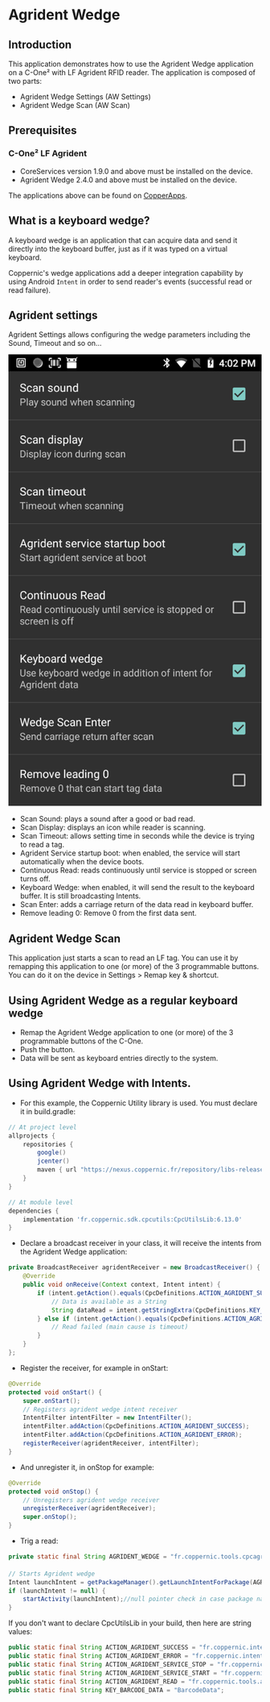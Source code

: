 Agrident Wedge
=====


Introduction
------------
This application demonstrates how to use the Agrident Wedge application on a C-One² with LF Agrident RFID reader.
The application is composed of two parts:

 - Agrident Wedge Settings (AW Settings)
 - Agrident Wedge Scan (AW Scan)


Prerequisites
-------------

### C-One² LF Agrident

 - CoreServices version 1.9.0 and above must be installed on the device.
 - Agrident Wedge 2.4.0 and above must be installed on the device.

 The applications above can be found on [CopperApps](/start/copperapps.md).

What is a keyboard wedge?
-------------------------

A keyboard wedge is an application that can acquire data and send it directly into the keyboard buffer, just as if it was typed on a virtual keyboard.

Coppernic's wedge applications add a deeper integration capability by using Android `Intent` in order to send reader's events (successful read or read failure).


Agrident settings
--------------
Agrident Settings allows configuring the wedge parameters including the Sound, Timeout and so on...


![](/img/application/agrident_settings.png)

 - Scan Sound: plays a sound after a good or bad read.
 - Scan Display: displays an icon while reader is scanning.
 - Scan Timeout: allows setting time in seconds while the device is trying to read a tag.
 - Agrident Service startup boot: when enabled, the service will start automatically when the device boots.
 - Continuous Read: reads continuously until service is stopped or screen turns off.
 - Keyboard Wedge: when enabled, it will send the result to the keyboard buffer. It is still broadcasting Intents.
 - Scan Enter: adds a carriage return of the data read in keyboard buffer.
 - Remove leading 0: Remove 0 from the first data sent.


Agrident Wedge Scan
---------
 This application just starts a scan to read an LF tag.
 You can use it by remapping this application to one (or more) of the 3 programmable buttons. You can do it on the device in Settings > Remap key & shortcut.


 Using Agrident Wedge as a regular keyboard wedge
 --------
 - Remap the Agrident Wedge application to one (or more) of the 3 programmable buttons of the C-One.
 - Push the button.
 - Data will be sent as keyboard entries directly to the system.


 Using Agrident Wedge with Intents.
 ---------------------------------

 - For this example, the Coppernic Utility library is used. You must declare it in build.gradle:

 ``` groovy
 // At project level
 allprojects {
     repositories {
         google()
         jcenter()
         maven { url "https://nexus.coppernic.fr/repository/libs-release" }
     }
 }
 ```

 ``` groovy
 // At module level
 dependencies {
     implementation 'fr.coppernic.sdk.cpcutils:CpcUtilsLib:6.13.0'
}
 ```


 - Declare a broadcast receiver in your class, it will receive the intents from the Agrident Wedge application:

 ``` java
 private BroadcastReceiver agridentReceiver = new BroadcastReceiver() {
     @Override
     public void onReceive(Context context, Intent intent) {        
         if (intent.getAction().equals(CpcDefinitions.ACTION_AGRIDENT_SUCCESS)) {
             // Data is available as a String
             String dataRead = intent.getStringExtra(CpcDefinitions.KEY_BARCODE_DATA);           
         } else if (intent.getAction().equals(CpcDefinitions.ACTION_AGRIDENT_ERROR)) {
             // Read failed (main cause is timeout)
         }
     }
 };
 ```

 - Register the receiver, for example in onStart:

 ``` java
 @Override
 protected void onStart() {
     super.onStart();
     // Registers agrident wedge intent receiver
     IntentFilter intentFilter = new IntentFilter();
     intentFilter.addAction(CpcDefinitions.ACTION_AGRIDENT_SUCCESS);
     intentFilter.addAction(CpcDefinitions.ACTION_AGRIDENT_ERROR);
     registerReceiver(agridentReceiver, intentFilter);
 }    
 ```

 - And unregister it, in onStop for example:

 ``` java
 @Override
 protected void onStop() {
     // Unregisters agrident wedge receiver
     unregisterReceiver(agridentReceiver);
     super.onStop();
 }
 ```

 - Trig a read:

 ```java
 private static final String AGRIDENT_WEDGE = "fr.coppernic.tools.cpcagridentwedge";

 // Starts Agrident wedge
 Intent launchIntent = getPackageManager().getLaunchIntentForPackage(AGRIDENT_WEDGE);
 if (launchIntent != null) {
     startActivity(launchIntent);//null pointer check in case package name was not found
 }
 ```

 If you don't want to declare CpcUtilsLib in your build, then here are
 string values:

 ```java
 public static final String ACTION_AGRIDENT_SUCCESS = "fr.coppernic.intent.agridentsuccess";
 public static final String ACTION_AGRIDENT_ERROR = "fr.coppernic.intent.agridentfailed";
 public static final String ACTION_AGRIDENT_SERVICE_STOP = "fr.coppernic.intent.action.stop.agrident.service";
 public static final String ACTION_AGRIDENT_SERVICE_START = "fr.coppernic.intent.action.start.agrident.service";
 public static final String ACTION_AGRIDENT_READ = "fr.coppernic.tools.agrident.wedge.READ";
 public static final String KEY_BARCODE_DATA = "BarcodeData";
 ```
